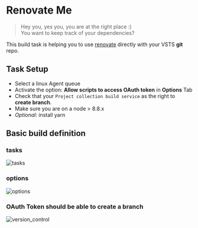 # Renovate Me

> Hey you, yes you, you are at the right place :) <br>
You want to keep track of your dependencies?

This build task is helping you to use [renovate](https://github.com/singapore/renovate) directly with your VSTS **git** repo.

## Task Setup

- Select a linux Agent queue
- Activate the option: **Allow scripts to access OAuth token** in **Options** Tab
- Check that your `Project collection build service` as the right to **create branch**.
- Make sure you are on a node > 8.8.x
- _Optional_: install yarn

## Basic build definition

### tasks

![tasks](https://raw.githubusercontent.com/jycouet/VSTSExtensions/master/renovateMe/images/build_tasks.png)

### options

![options](https://raw.githubusercontent.com/jycouet/VSTSExtensions/master/renovateMe/images/build_options.png)

### OAuth Token should be able to create a branch

![version_control](https://raw.githubusercontent.com/jycouet/VSTSExtensions/master/renovateMe/images/build_versioncontrol.png)

